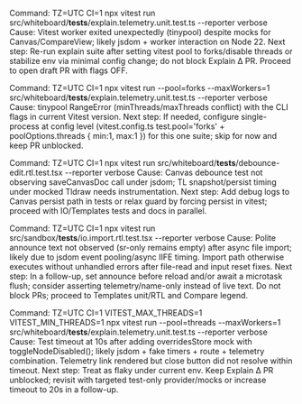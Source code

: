 Command: TZ=UTC CI=1 npx vitest run src/whiteboard/__tests__/explain.telemetry.unit.test.ts --reporter verbose
Cause: Vitest worker exited unexpectedly (tinypool) despite mocks for Canvas/CompareView; likely jsdom + worker interaction on Node 22.
Next step: Re-run explain suite after setting vitest pool to forks/disable threads or stabilize env via minimal config change; do not block Explain Δ PR. Proceed to open draft PR with flags OFF.

Command: TZ=UTC CI=1 npx vitest run --pool=forks --maxWorkers=1 src/whiteboard/__tests__/explain.telemetry.unit.test.ts --reporter verbose
Cause: tinypool RangeError (minThreads/maxThreads conflict) with the CLI flags in current Vitest version.
Next step: If needed, configure single-process at config level (vitest.config.ts test.pool='forks' + poolOptions.threads { min:1, max:1 }) for this one suite; skip for now and keep PR unblocked.

Command: TZ=UTC CI=1 npx vitest run src/whiteboard/__tests__/debounce-edit.rtl.test.tsx --reporter verbose
Cause: Canvas debounce test not observing saveCanvasDoc call under jsdom; TL snapshot/persist timing under mocked Tldraw needs instrumentation.
Next step: Add debug logs to Canvas persist path in tests or relax guard by forcing persist in vitest; proceed with IO/Templates tests and docs in parallel.

Command: TZ=UTC CI=1 npx vitest run src/sandbox/__tests__/io.import.rtl.test.tsx --reporter verbose
Cause: Polite announce text not observed (sr-only remains empty) after async file import; likely due to jsdom event pooling/async IIFE timing. Import path otherwise executes without unhandled errors after file-read and input reset fixes.
Next step: In a follow-up, set announce before reload and/or await a microtask flush; consider asserting telemetry/name-only instead of live text. Do not block PRs; proceed to Templates unit/RTL and Compare legend.

Command: TZ=UTC CI=1 VITEST_MAX_THREADS=1 VITEST_MIN_THREADS=1 npx vitest run --pool=threads --maxWorkers=1 src/whiteboard/__tests__/explain.telemetry.unit.test.ts --reporter verbose
Cause: Test timeout at 10s after adding overridesStore mock with toggleNodeDisabled(); likely jsdom + fake timers + route + telemetry combination. Telemetry link rendered but close button did not resolve within timeout.
Next step: Treat as flaky under current env. Keep Explain Δ PR unblocked; revisit with targeted test-only provider/mocks or increase timeout to 20s in a follow-up.
